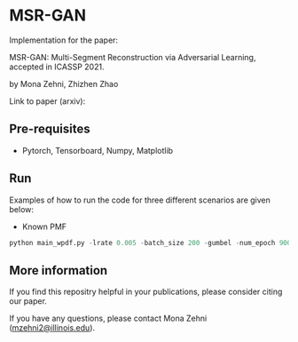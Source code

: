 # MSR-GAN

Implementation for the paper:

MSR-GAN: Multi-Segment Reconstruction via Adversarial Learning, accepted in ICASSP 2021.

by Mona Zehni, Zhizhen Zhao

Link to paper (arxiv):

## Pre-requisites
- Pytorch, Tensorboard, Numpy, Matplotlib

## Run
Examples of how to run the code for three different scenarios are given below:
- Known PMF
```r
python main_wpdf.py -lrate 0.005 -batch_size 200 -gumbel -num_epoch 9000 -pdf_periodic -a_size 3 -sig_len 64 -mask_len 24 -mid_size 100 -mode_sig periodic -snr 0 -num_meas 50000 -seed 1
``` 

## More information
If you find this repositry helpful in your publications, please consider citing our paper.

If you have any questions, please contact Mona Zehni (mzehni2@illinois.edu).
